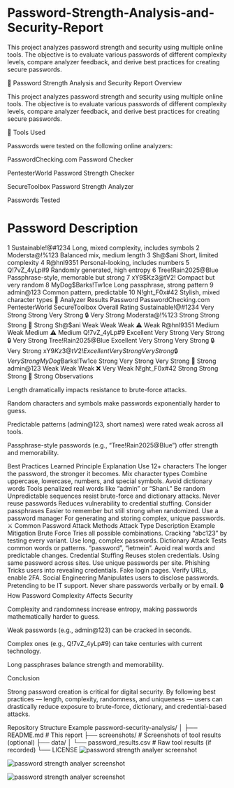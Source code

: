# Password-Strength-Analysis-and-Security-Report
This project analyzes password strength and security using multiple online tools. The objective is to evaluate various passwords of different complexity levels, compare analyzer feedback, and derive best practices for creating secure passwords.


🔐 Password Strength Analysis and Security Report
 Overview

This project analyzes password strength and security using multiple online tools.
The objective is to evaluate various passwords of different complexity levels, compare analyzer feedback, and derive best practices for creating secure passwords.

🔧 Tools Used

Passwords were tested on the following online analyzers:

PasswordChecking.com Password Checker

PentesterWorld Password Strength Checker

SecureToolbox Password Strength Analyzer

 Passwords Tested
#	Password	Description
1	Sustainable!@#1234	Long, mixed complexity, includes symbols
2	Modersta@!%123	Balanced mix, medium length
3	Sh@$ani	Short, limited complexity
4	R@hnl9351	Personal-looking, includes numbers
5	Q!7vZ_4yLp#9	Randomly generated, high entropy
6	Tree!Rain2025@Blue	Passphrase-style, memorable but strong
7	xY9$Kz3@tV2!	Compact but very random
8	MyDog$Barks!Tw1ce	Long passphrase, strong pattern
9	admin@123	Common pattern, predictable
10	N!ght_F0x#42	Stylish, mixed character types
🧪 Analyzer Results
Password	PasswordChecking.com	PentesterWorld	SecureToolbox	Overall Rating
Sustainable!@#1234	Very Strong	Strong	Very Strong	🔒 Very Strong
Modersta@!%123	Strong	Strong	Strong	🔐 Strong
Sh@$ani	Weak	Weak	Weak	⚠️ Weak
R@hnl9351	Medium	Weak	Medium	⚠️ Medium
Q!7vZ_4yLp#9	Excellent	Very Strong	Very Strong	🔒 Very Strong
Tree!Rain2025@Blue	Excellent	Very Strong	Very Strong	🔒 Very Strong
xY9$Kz3@tV2!	Excellent	Very Strong	Very Strong	🔒 Very Strong
MyDog$Barks!Tw1ce	Strong	Very Strong	Very Strong	🔐 Strong
admin@123	Weak	Weak	Weak	❌ Very Weak
N!ght_F0x#42	Strong	Strong	Strong	🔐 Strong
 Observations

Length dramatically impacts resistance to brute-force attacks.

Random characters and symbols make passwords exponentially harder to guess.

Predictable patterns (admin@123, short names) were rated weak across all tools.

Passphrase-style passwords (e.g., “Tree!Rain2025@Blue”) offer strength and memorability.

 Best Practices Learned
Principle	Explanation
Use 12+ characters	The longer the password, the stronger it becomes.
Mix character types	Combine uppercase, lowercase, numbers, and special symbols.
Avoid dictionary words	Tools penalized real words like “admin” or “Shani.”
Be random	Unpredictable sequences resist brute-force and dictionary attacks.
Never reuse passwords	Reduces vulnerability to credential stuffing.
Consider passphrases	Easier to remember but still strong when randomized.
Use a password manager	For generating and storing complex, unique passwords.
⚔️ Common Password Attack Methods
Attack Type	Description	Example	Mitigation
Brute Force	Tries all possible combinations.	Cracking “abc123” by testing every variant.	Use long, complex passwords.
Dictionary Attack	Tests common words or patterns.	“password”, “letmein”.	Avoid real words and predictable changes.
Credential Stuffing	Reuses stolen credentials.	Using same password across sites.	Use unique passwords per site.
Phishing	Tricks users into revealing credentials.	Fake login pages.	Verify URLs, enable 2FA.
Social Engineering	Manipulates users to disclose passwords.	Pretending to be IT support.	Never share passwords verbally or by email.
🔒 How Password Complexity Affects Security

Complexity and randomness increase entropy, making passwords mathematically harder to guess.

Weak passwords (e.g., admin@123) can be cracked in seconds.

Complex ones (e.g., Q!7vZ_4yLp#9) can take centuries with current technology.

Long passphrases balance strength and memorability.

 Conclusion

Strong password creation is critical for digital security.
By following best practices — length, complexity, randomness, and uniqueness — users can drastically reduce exposure to brute-force, dictionary, and credential-based attacks.

 Repository Structure Example
password-security-analysis/
│
├── README.md                  # This report
├── screenshots/               # Screenshots of tool results (optional)
├── data/
│   └── password_results.csv    # Raw tool results (if recorded)
└── LICENSE
![password strength analyer screenshot](https://github.com/user-attachments/assets/4e971f73-392b-436a-9724-079b9e2a1250)

![password strength analyer screenshot](https://github.com/user-attachments/assets/beaf3ce7-d401-42f3-bfe7-4312f3559a9c)

![password strength analyer screenshot](https://github.com/user-attachments/assets/dec875ac-8859-48e2-aac4-e7f24d90a89f)
